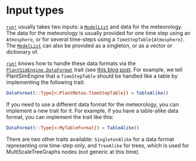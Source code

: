 # Input types

[`run!`](@ref) usually takes two inputs: a [`ModelList`](@ref) and data for the meteorology. The data for the meteorology is usually provided for one time step using an `Atmosphere`, or for several time-steps using a `TimeStepTable{Atmosphere}`. The [`ModelList`](@ref) can also be provided as a singleton, or as a vector or dictionary of.

[`run!`](@ref) knows how to handle these data formats via the [`PlantSimEngine.DataFormat`](@ref) trait (see [this blog post](https://www.juliabloggers.com/the-emergent-features-of-julialang-part-ii-traits/). For example, we tell PlantSimEngine that a `TimeStepTable` should be handled like a table by implementing the following trait:

```julia
DataFormat(::Type{<:PlantMeteo.TimeStepTable}) = TableAlike()
```

If you need to use a different data format for the meteorology, you can implement a new trait for it. For example, if you have a table-alike data format, you can implement the trait like this:

```julia
DataFormat(::Type{<:MyTableFormat}) = TableAlike()
```

There are two other traits available: `SingletonAlike` for a data format representing one time-step only, and `TreeAlike` for trees, which is used for MultiScaleTreeGraphs nodes (not generic at this time).